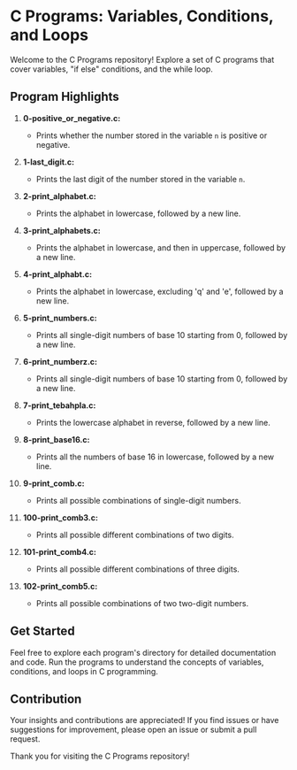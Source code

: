 # C Programs: Variables, Conditions, and Loops

Welcome to the C Programs repository! Explore a set of C programs that cover variables, "if else" conditions, and the while loop.

## Program Highlights

1. **0-positive_or_negative.c:**
   - Prints whether the number stored in the variable `n` is positive or negative.

2. **1-last_digit.c:**
   - Prints the last digit of the number stored in the variable `n`.

3. **2-print_alphabet.c:**
   - Prints the alphabet in lowercase, followed by a new line.

4. **3-print_alphabets.c:**
   - Prints the alphabet in lowercase, and then in uppercase, followed by a new line.

5. **4-print_alphabt.c:**
   - Prints the alphabet in lowercase, excluding 'q' and 'e', followed by a new line.

6. **5-print_numbers.c:**
   - Prints all single-digit numbers of base 10 starting from 0, followed by a new line.

7. **6-print_numberz.c:**
   - Prints all single-digit numbers of base 10 starting from 0, followed by a new line.

8. **7-print_tebahpla.c:**
   - Prints the lowercase alphabet in reverse, followed by a new line.

9. **8-print_base16.c:**
   - Prints all the numbers of base 16 in lowercase, followed by a new line.

10. **9-print_comb.c:**
    - Prints all possible combinations of single-digit numbers.

11. **100-print_comb3.c:**
    - Prints all possible different combinations of two digits.

12. **101-print_comb4.c:**
    - Prints all possible different combinations of three digits.

13. **102-print_comb5.c:**
    - Prints all possible combinations of two two-digit numbers.

## Get Started

Feel free to explore each program's directory for detailed documentation and code. Run the programs to understand the concepts of variables, conditions, and loops in C programming.

## Contribution

Your insights and contributions are appreciated! If you find issues or have suggestions for improvement, please open an issue or submit a pull request.

Thank you for visiting the C Programs repository!
